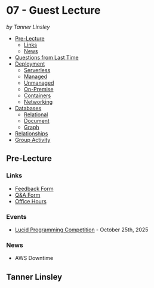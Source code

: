 # 07 - Guest Lecture<!-- .element: class="title" -->

_by Tanner Linsley_

<!-- vslide -->
<!-- prettier-ignore-start -->
<!-- START doctoc generated TOC please keep comment here to allow auto update -->
<!-- DON'T EDIT THIS SECTION, INSTEAD RE-RUN doctoc TO UPDATE -->

- [Pre-Lecture](#pre-lecture)
  - [Links](#links)
  - [News](#news)
- [Questions from Last Time](#questions-from-last-time)
- [Deployment](#deployment)
  - [Serverless](#serverless)
  - [Managed](#managed)
  - [Unmanaged](#unmanaged)
  - [On-Premise](#on-premise)
  - [Containers](#containers)
  - [Networking](#networking)
- [Databases](#databases)
  - [Relational](#relational)
  - [Document](#document)
  - [Graph](#graph)
- [Relationships](#relationships)
- [Group Activity](#group-activity)

<!-- END doctoc generated TOC please keep comment here to allow auto update -->
<!-- prettier-ignore-end -->

<!-- slide -->

## Pre-Lecture

<!-- vslide -->

### Links

- [Feedback Form](https://docs.google.com/forms/d/e/1FAIpQLSdcu-u0LD5kB9rhOcA7E1ZCw6w05RlejzrFrRALEz7krkLjVQ/viewform?usp=sf_link)
- [Q&A Form](https://docs.google.com/forms/d/e/1FAIpQLSd4c3JqKFSybays7xUNk3EeiUaDak7XvRqRyosng0ATCZf2bQ/viewform?usp=sf_link)
- [Office Hours](https://calendly.com/hhenrichsen)
<!-- vslide -->

### Events

- [Lucid Programming Competition](https://lucid.co/programming-competition) -
  October 25th, 2025

<!-- vslide -->

### News

- AWS Downtime<!-- .element: class="fragment fade-in-then-semi-out" -->

<!-- slide -->

## Tanner Linsley
